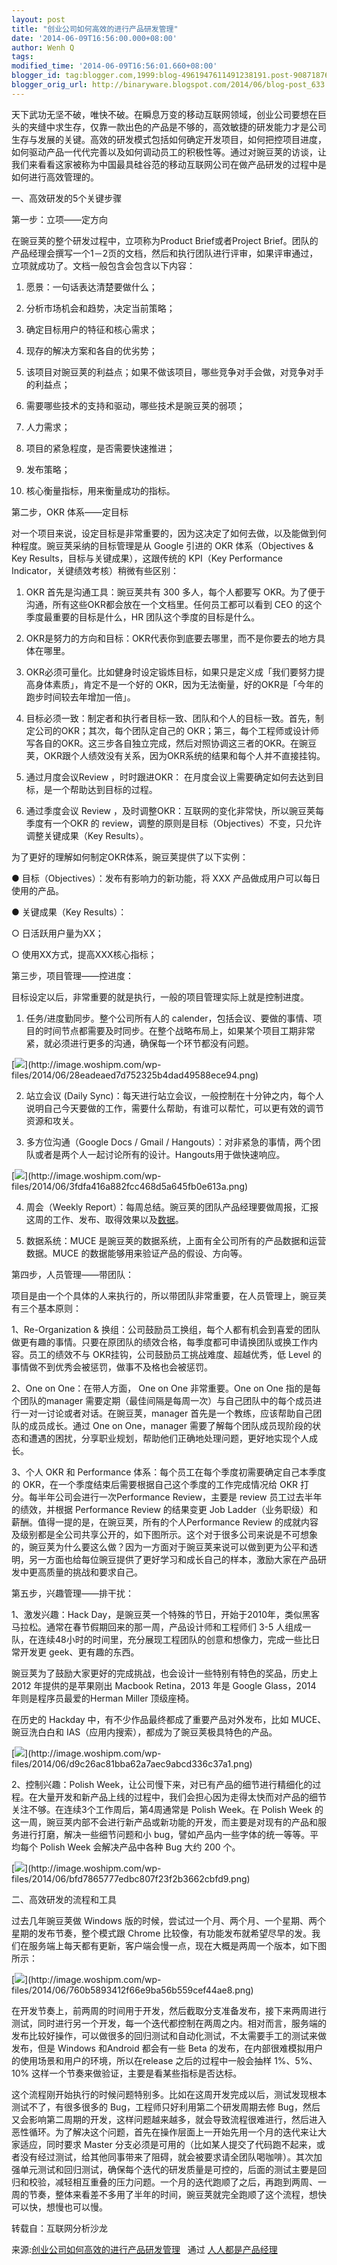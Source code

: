 ```yaml
---
layout: post
title: "创业公司如何高效的进行产品研发管理"
date: '2014-06-09T16:56:00.000+08:00'
author: Wenh Q
tags:
modified_time: '2014-06-09T16:56:01.660+08:00'
blogger_id: tag:blogger.com,1999:blog-4961947611491238191.post-9087187603513798362
blogger_orig_url: http://binaryware.blogspot.com/2014/06/blog-post_633.html
---
```


天下武功无坚不破，唯快不破。在瞬息万变的移动互联网领域，创业公司要想在巨头的夹缝中求生存，仅靠一款出色的产品是不够的，高效敏捷的研发能力才是公司生存与发展的关键。高效的研发模式包括如何确定开发项目，如何把控项目进度，如何驱动产品一代代完善以及如何调动员工的积极性等。通过对豌豆荚的访谈，让我们来看看这家被称为中国最具硅谷范的移动互联网公司在做产品研发的过程中是如何进行高效管理的。

一、高效研发的5个关键步骤

第一步：立项——定方向

在豌豆荚的整个研发过程中，立项称为Product Brief或者Project
Brief。团队的产品经理会撰写一个1－2页的文档，然后和执行团队进行评审，如果评审通过，立项就成功了。文档一般包含会包含以下内容：

1. 愿景：一句话表达清楚要做什么；

2. 分析市场机会和趋势，决定当前策略；

3. 确定目标用户的特征和核心需求；

4. 现存的解决方案和各自的优劣势；

5. 该项目对豌豆荚的利益点；如果不做该项目，哪些竞争对手会做，对竞争对手的利益点；

6. 需要哪些技术的支持和驱动，哪些技术是豌豆荚的弱项；

7. 人力需求；

8. 项目的紧急程度，是否需要快速推进；

9. 发布策略；

10. 核心衡量指标，用来衡量成功的指标。

第二步，OKR 体系——定目标

对一个项目来说，设定目标是非常重要的，因为这决定了如何去做，以及能做到何种程度。豌豆荚采纳的目标管理是从
Google 引进的 OKR 体系（Objectives & Key
Results，目标与关键成果），这跟传统的 KPI（Key Performance
Indicator，关键绩效考核）稍微有些区别：

1. OKR 首先是沟通工具：豌豆荚共有 300 多人，每个人都要写
OKR。为了便于沟通，所有这些OKR都会放在一个文档里。任何员工都可以看到 CEO
的这个季度最重要的目标是什么，HR 团队这个季度的目标是什么。

2. OKR是努力的方向和目标：OKR代表你到底要去哪里，而不是你要去的地方具体在哪里。

3. OKR必须可量化。比如健身时设定锻炼目标，如果只是定义成「我们要努力提高身体素质」，肯定不是一个好的
OKR，因为无法衡量，好的OKR是「今年的跑步时间较去年增加一倍」。

4. 目标必须一致：制定者和执行者目标一致、团队和个人的目标一致。首先，制定公司的OKR；其次，每个团队定自己的
OKR；第三，每个工程师或设计师写各自的OKR。这三步各自独立完成，然后对照协调这三者的OKR。在豌豆荚，OKR跟个人绩效没有关系，因为OKR系统的结果和每个人并不直接挂钩。

5. 通过月度会议Review ，时时跟进OKR：
在月度会议上需要确定如何去达到目标，是一个帮助达到目标的过程。

6. 通过季度会议 Review
，及时调整OKR：互联网的变化非常快，所以豌豆荚每季度有一个OKR 的
review，调整的原则是目标（Objectives）不变，只允许调整关键成果（Key
Results）。

为了更好的理解如何制定OKR体系，豌豆荚提供了以下实例：

● 目标（Objectives）：发布有影响力的新功能，将 XXX
产品做成用户可以每日使用的产品。

● 关键成果（Key Results）：

○ 日活跃用户量为XX；

○ 使用XX方式，提高XXX核心指标；

第三步，项目管理——控进度：

目标设定以后，非常重要的就是执行，一般的项目管理实际上就是控制进度。

1. 任务/进度勤同步。整个公司所有人的
calender，包括会议、要做的事情、项目的时间节点都需要及时同步。在整个战略布局上，如果某个项目工期非常紧，就必须进行更多的沟通，确保每一个环节都没有问题。



[![](https://images-blogger-opensocial.googleusercontent.com/gadgets/proxy?url=http%3A%2F%2Fimage.woshipm.com%2Fwp-files%2F2014%2F06%2F28eadeaed7d752325b4dad49588ece94.png&container=blogger&gadget=a&rewriteMime=image%2F*)](http://image.woshipm.com/wp-files/2014/06/28eadeaed7d752325b4dad49588ece94.png)

2. 站立会议 (Daily
Sync)：每天进行站立会议，一般控制在十分钟之内，每个人说明自己今天要做的工作，需要什么帮助，有谁可以帮忙，可以更有效的调节资源和攻关。

3. 多方位沟通（Google Docs / Gmail /
Hangouts）：对非紧急的事情，两个团队或者是两个人一起讨论所有的设计。Hangouts用于做快速响应。


[![](https://images-blogger-opensocial.googleusercontent.com/gadgets/proxy?url=http%3A%2F%2Fimage.woshipm.com%2Fwp-files%2F2014%2F06%2F3fdfa416a882fcc468d5a645fb0e613a.png&container=blogger&gadget=a&rewriteMime=image%2F*)](http://image.woshipm.com/wp-files/2014/06/3fdfa416a882fcc468d5a645fb0e613a.png)

4. 周会（Weekly
Report）：每周总结。豌豆荚的团队产品经理要做周报，汇报这周的工作、发布、取得效果以及[数据](http://www.techxue.com/dutu/dianshangshuju/)。

5. 数据系统：MUCE
是豌豆荚的数据系统，上面有全公司所有的产品数据和运营数据。MUCE
的数据能够用来验证产品的假设、方向等。

第四步，人员管理——带团队：

项目是由一个个具体的人来执行的，所以带团队非常重要，在人员管理上，豌豆荚有三个基本原则：

1、Re-Organization &
换组：公司鼓励员工换组，每个人都有机会到喜爱的团队做更有趣的事情。只要在原团队的绩效合格，每季度都可申请换团队或换工作内容。员工的绩效不与
OKR挂钩，公司鼓励员工挑战难度、超越优秀，低 Level
的事情做不到优秀会被惩罚，做事不及格也会被惩罚。

2、One on One：在带人方面， One on One 非常重要。One on One
指的是每个团队的manager
需要定期（最佳间隔是每周一次）与自己团队中的每个成员进行一对一讨论或者对话。在豌豆荚，manager
首先是一个教练，应该帮助自己团队的成员成长。通过 One on One，manager
需要了解每个团队成员现阶段的状态和遭遇的困扰，分享职业规划，帮助他们正确地处理问题，更好地实现个人成长。

3、个人 OKR 和 Performance
体系：每个员工在每个季度初需要确定自己本季度的
OKR，在一个季度结束后需要根据自己这个季度的工作完成情况给 OKR
打分。每半年公司会进行一次Performance Review，主要是 review
员工过去半年的绩效，并根据 Performance Review 的结果变更 Job
Ladder（业务职级）和薪酬。值得一提的是，在豌豆荚，所有的个人Performance
Review
的成就内容及级别都是全公司共享公开的，如下图所示。这个对于很多公司来说是不可想象的，豌豆荚为什么要这么做？因为一方面对于豌豆荚来说可以做到更为公平和透明，另一方面也给每位豌豆提供了更好学习和成长自己的样本，激励大家在产品研发中更高质量的挑战和要求自己。

第五步，兴趣管理——排干扰：

1、激发兴趣：Hack
Day，是豌豆荚一个特殊的节日，开始于2010年，类似黑客马拉松。通常在春节假期回来的那一周，产品设计师和工程师们
3-5
人组成一队，在连续48小时的时间里，充分展现工程团队的创意和想像力，完成一些比日常开发更
geek、更有趣的东西。

豌豆荚为了鼓励大家更好的完成挑战，也会设计一些特别有特色的奖品，历史上
2012 年提供的是苹果刚出 Macbook Retina，2013 年是 Google Glass，2014
年则是程序员最爱的Herman Miller 顶级座椅。

在历史的 Hackday 中，有不少作品最终都成了重要产品对外发布，比如
MUCE、豌豆洗白白和 IAS（应用内搜索），都成为了豌豆荚极具特色的产品。

[![](https://images-blogger-opensocial.googleusercontent.com/gadgets/proxy?url=http%3A%2F%2Fimage.woshipm.com%2Fwp-files%2F2014%2F06%2Fd9c26ac81bba62a7aec9abcd336c37a1.png&container=blogger&gadget=a&rewriteMime=image%2F*)](http://image.woshipm.com/wp-files/2014/06/d9c26ac81bba62a7aec9abcd336c37a1.png)

2、控制兴趣：Polish
Week，让公司慢下来，对已有产品的细节进行精细化的过程。在大量开发和新产品上线的过程中，我们会担心因为走得太快而对产品的细节关注不够。在连续3个工作周后，第4周通常是
Polish Week。在 Polish Week
的这一周，豌豆荚内部不会进行新产品或新功能的开发，而主要是对现有的产品和服务进行打磨，解决一些细节问题和小
bug，譬如产品内一些字体的统一等等。平均每个 Polish Week 会解决产品中各种
Bug 大约 200 个。

[![](https://images-blogger-opensocial.googleusercontent.com/gadgets/proxy?url=http%3A%2F%2Fimage.woshipm.com%2Fwp-files%2F2014%2F06%2Fbfd7865777edbc807f23f2b3662cbfd9.png&container=blogger&gadget=a&rewriteMime=image%2F*)](http://image.woshipm.com/wp-files/2014/06/bfd7865777edbc807f23f2b3662cbfd9.png)

二、高效研发的流程和工具

过去几年豌豆荚做 Windows
版的时候，尝试过一个月、两个月、一个星期、两个星期的发布节奏，整个模式跟
Chrome
比较像，有功能发布就希望尽早的发。我们在服务端上每天都有更新，客户端会慢一点，现在大概是两周一个版本，如下图所示：

[![](https://images-blogger-opensocial.googleusercontent.com/gadgets/proxy?url=http%3A%2F%2Fimage.woshipm.com%2Fwp-files%2F2014%2F06%2F760b5893412f66e9ba56b559cef44ae8.png&container=blogger&gadget=a&rewriteMime=image%2F*)](http://image.woshipm.com/wp-files/2014/06/760b5893412f66e9ba56b559cef44ae8.png)

在开发节奏上，前两周的时间用于开发，然后截取分支准备发布，接下来两周进行测试，同时进行另一个开发，每一个迭代都控制在两周之内。相对而言，服务端的发布比较好操作，可以做很多的回归测试和自动化测试，不太需要手工的测试来做发布，但是
Windows 和Android 都会有一些 Beta
的发布，在内部很难模拟用户的使用场景和用户的环境，所以在release
之后的过程中一般会抽样 1%、5%、10%
这样一个节奏来做验证，主要是看某些指标是否达标。

这个流程刚开始执行的时候问题特别多。比如在这周开发完成以后，测试发现根本测试不了，有很多很多的
Bug，工程师只好利用第二个研发周期去修
Bug，然后又会影响第二周期的开发，这样问题越来越多，就会导致流程很难进行，然后进入恶性循环。为了解决这个问题，首先在操作层面上一开始先用一个月的迭代来让大家适应，同时要求
Master
分支必须是可用的（比如某人提交了代码跑不起来，或者没有经过测试，给其他同事带来了阻碍，就会被要求请全团队喝咖啡）。其次加强单元测试和回归测试，确保每个迭代的研发质量是可控的，后面的测试主要是回归和校验，减轻相互重叠的压力问题。一个月的迭代跑顺了之后，再跑到两周、一周的节奏，整体来看差不多用了半年的时间，豌豆荚就完全跑顺了这个流程，想快可以快，想慢也可以慢。



转载自：互联网分析沙龙

来源:[创业公司如何高效的进行产品研发管理](http://www.woshipm.com/pd/88592.html) 
 通过 [人人都是产品经理](http://www.woshipm.com/)
